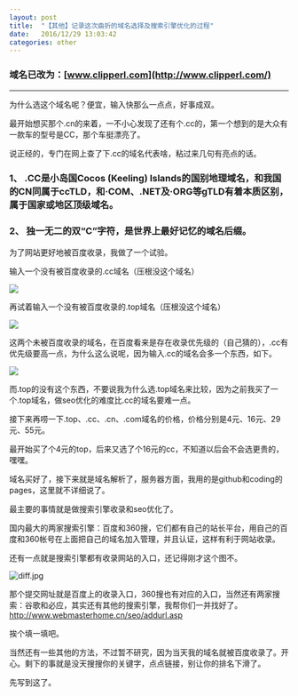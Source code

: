 ```yaml
---
layout: post
title:  "【其他】记录这次曲折的域名选择及搜索引擎优化的过程"
date:   2016/12/29 13:03:42
categories: other
---
```



### 域名已改为：[www.clipperl.com](http://www.clipperl.com/)

---

为什么选这个域名呢？便宜，输入快那么一点点，好事成双。

最开始想买那个.cn的来着，一不小心发现了还有个.cc的，第一个想到的是大众有一款车的型号是CC，那个车挺漂亮了。


<!-- more -->


说正经的，专门在网上查了下.cc的域名代表啥，粘过来几句有亮点的话。

### 1、 .CC是小岛国Cocos (Keeling) Islands的国别地理域名，和我国的CN同属于ccTLD，和·COM、.NET及·ORG等gTLD有着本质区别，属于国家或地区顶级域名。

### 2、 独一无二的双“C”字符，是世界上最好记忆的域名后缀。

为了网站更好地被百度收录，我做了一个试验。

输入一个没有被百度收录的.cc域名（压根没这个域名）

![](http://upload-images.jianshu.io/upload_images/782269-8a2828a802176a2d.jpg?imageMogr2/auto-orient/strip%7CimageView2/2/w/1240)


再试着输入一个没有被百度收录的.top域名（压根没这个域名）

![](http://upload-images.jianshu.io/upload_images/782269-9f573ae159fca321.jpg?imageMogr2/auto-orient/strip%7CimageView2/2/w/1240)

这两个未被百度收录的域名，在百度看来是存在收录优先级的（自己猜的），.cc有优先级要高一点，为什么这么说呢，因为输入.cc的域名会多一个东西，如下。

![](http://upload-images.jianshu.io/upload_images/782269-01e8487ef58d403e.jpg?imageMogr2/auto-orient/strip%7CimageView2/2/w/1240)

而.top的没有这个东西，不要说我为什么选.top域名来比较，因为之前我买了一个.top域名，做seo优化的难度比.cc的域名要难一点。

接下来再唠一下.top、.cc、.cn、.com域名的价格，价格分别是4元、16元、29元、55元。

最开始买了个4元的top，后来又选了个16元的cc，不知道以后会不会选更贵的，嘿嘿。

域名买好了，接下来就是域名解析了，服务器方面，我用的是github和coding的pages，这里就不详细说了。

最主要的事情就是做搜索引擎收录和seo优化了。

国内最大的两家搜索引擎：百度和360搜，它们都有自己的站长平台，用自己的百度和360帐号在上面把自己的域名加入管理，并且认证，这样有利于网站收录。

还有一点就是搜索引擎都有收录网站的入口，还记得刚才这个图不。

![diff.jpg](http://upload-images.jianshu.io/upload_images/782269-7042bdad91178ede.jpg?imageMogr2/auto-orient/strip%7CimageView2/2/w/1240)

那个提交网址就是百度上的收录入口，360搜也有对应的入口，当然还有两家搜索：谷歌和必应，其实还有其他的搜索引擎，我帮你们一并找好了。
http://www.webmasterhome.cn/seo/addurl.asp

挨个填一填吧。

当然还有一些其他的方法，不过暂不研究，因为当天我的域名就被百度收录了。开心。剩下的事就是没天搜搜你的关键字，点点链接，别让你的排名下滑了。

先写到这了。








